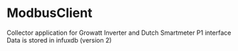 # ModbusClient

Collector application for Growatt Inverter and Dutch Smartmeter P1 interface
Data is stored in infuxdb (version 2)
